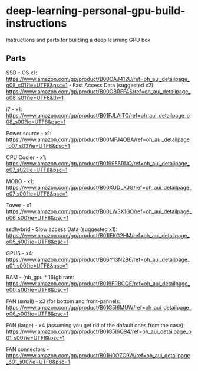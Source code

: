 # deep-learning-personal-gpu-build-instructions
Instructions and parts for building a deep learning GPU box    

## Parts   
SSD
    - OS x1: https://www.amazon.com/gp/product/B00OAJ412U/ref=oh_aui_detailpage_o08_s01?ie=UTF8&psc=1
    - Fast Access Data (suggested x2): https://www.amazon.com/gp/product/B00OBRFFAS/ref=oh_aui_detailpage_o08_s01?ie=UTF8&th=1

i7
    - x1: https://www.amazon.com/gp/product/B01FJLAITC/ref=oh_aui_detailpage_o08_s00?ie=UTF8&psc=1

Power source
    - x1: https://www.amazon.com/gp/product/B00MFJ4OBA/ref=oh_aui_detailpage_o07_s03?ie=UTF8&psc=1

CPU Cooler
    - x1: https://www.amazon.com/gp/product/B019955RNQ/ref=oh_aui_detailpage_o07_s02?ie=UTF8&psc=1

MOBO
    - x1: https://www.amazon.com/gp/product/B00XUDLXJG/ref=oh_aui_detailpage_o07_s00?ie=UTF8&psc=1

Tower
    - x1: https://www.amazon.com/gp/product/B00LW3X1GO/ref=oh_aui_detailpage_o06_s00?ie=UTF8&psc=1

ssdhybrid
    - Slow access Data (suggested x1): https://www.amazon.com/gp/product/B01IEKG2HM/ref=oh_aui_detailpage_o05_s00?ie=UTF8&psc=1

GPUS
    - x4: https://www.amazon.com/gp/product/B06Y13N2B6/ref=oh_aui_detailpage_o01_s00?ie=UTF8&psc=1

RAM
    - (nb_gpu * 16)gb ram: https://www.amazon.com/gp/product/B019FRBCQE/ref=oh_aui_detailpage_o00_s00?ie=UTF8&psc=1

FAN (small)
    - x3 (for bottom and front-pannel): https://www.amazon.com/gp/product/B01G5I6MUW/ref=oh_aui_detailpage_o06_s00?ie=UTF8&psc=1

FAN (large)
    - x4 (assuming you get rid of the dafault ones from the case): 
        https://www.amazon.com/gp/product/B01G5I6Q94/ref=oh_aui_detailpage_o01_s00?ie=UTF8&psc=1

FAN connectors
    - https://www.amazon.com/gp/product/B01H0OZC9W/ref=oh_aui_detailpage_o01_s00?ie=UTF8&psc=1

    

